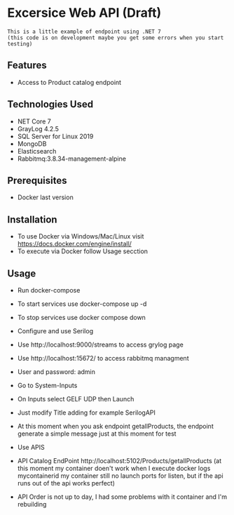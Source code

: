 # Excersice Web API (Draft)

    This is a little example of endpoint using .NET 7 
    (this code is on development maybe you get some errors when you start testing)

## Features

- Access to Product catalog endpoint

## Technologies Used

- NET Core 7
- GrayLog 4.2.5
- SQL Server for Linux 2019
- MongoDB
- Elasticsearch
- Rabbitmq:3.8.34-management-alpine

## Prerequisites

- Docker last version

## Installation

  - To use Docker via Windows/Mac/Linux visit https://docs.docker.com/engine/install/
  - To execute via Docker follow Usage secction

## Usage

- Run docker-compose
-   To start services use docker-compose up -d 
-   To stop services use docker compose down  

- Configure and use Serilog  
- Use http://localhost:9000/streams to access grylog page
- Use http://localhost:15672/ to access rabbitmq managment
- User and password: admin
- Go to System-Inputs
- On Inputs select GELF UDP then Launch
- Just modify Title adding for example SerilogAPI 
- At this moment when you ask endpoint getallProducts, the endpoint generate a simple message just at this moment for test

- Use APIS
- API Catalog EndPoint http://localhost:5102/Products/getallProducts (at this moment my container doen't work when I execute docker logs mycontainerid my container still no launch ports for listen, but if the api runs out of the api works perfect)
- API Order is not up to day, I had some problems with it container and I'm rebuilding



